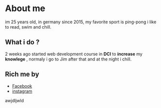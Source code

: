 
# About me 
im 25 years old, in germany since 2015, my favorite sport is ping-pong i like to read, swim and chill. 

## What i do ? 
2 weeks ago started web development course in **DCI** to **increase** my **knowlege** , normaly i go to Jim after that and at the night i chill. 



## Rich me by
- [Facebook](https://ar-ar.facebook.com/)
- [instagram](https://www.instagram.com/)




 

awjdljwld
